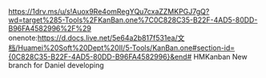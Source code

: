 https://1drv.ms/u/s!Auox9Re4omRegYQu7cxaZZMKPGJ7gQ?wd=target%285-Tools%2FKanBan.one%7C0C828C35-B22F-4AD5-80DD-B96FA4582996%2F%29
onenote:https://d.docs.live.net/5e64a2b817f531ea/文档/Huamei%20Soft%20Dept%20II/5-Tools/KanBan.one#section-id={0C828C35-B22F-4AD5-80DD-B96FA4582996}&end# HMKanban
New branch for Daniel developing